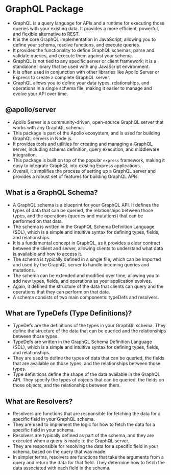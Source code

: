 # GraphQL Package

- GraphQL is a query language for APIs and a runtime for executing those queries with your existing data. It provides a more efficient, powerful, and flexible alternative to REST.
- It is the core GraphQL implementation in JavaScript, allowing you to define your schema, resolve functions, and execute queries.
- It provides the functionality to define GraphQL schemas, parse and validate queries, and execute them against your schema.
- GraphQL is not tied to any specific server or client framework; it is a standalone library that be used with any JavaScript environment.
- It is often used in conjunction with other libraries like Apollo Server or Express to create a complete GraphQL server.
- GraphQL allows you to define your data types, relationships, and operations in a single schema file, making it easier to manage and evolve your API over time.

## @apollo/server

- Apollo Server is a community-driven, open-source GraphQL server that works with any GraphQL schema.
- This package is part of the Apollo ecosystem, and is used for building GraphQL servers in Node.js.
- It provides tools and utilities for creating and managing a GraphQL server, including schema definition, query execution, and middleware integration.
- This package is built on top of the popular `express` framework, making it easy to integrate GraphQL into existing Express applications.
- Overall, it simplifies the process of setting up a GraphQL server and provides a robust set of features for building GraphQL APIs.

## What is a GraphQL Schema?

- A GraphQL schema is a blueprint for your GraphQL API. It defines the types of data that can be queried, the relationships between those types, and the operations (queries and mutations) that can be performed on that data.
- The schema is written in the GraphQL Schema Definition Language (SDL), which is a simple and intuitive syntax for defining types, fields, and relationships.
- It is a fundamental concept in GraphQL, as it provides a clear contract between the client and server, allowing clients to understand what data is available and how to access it.
- The schema is typically defined in a single file, which can be imported and used by the GraphQL server to handle incoming queries and mutations.
- The schema can be extended and modified over time, allowing you to add new types, fields, and operations as your application evolves.
- Again, it defined the structure of the data that clients can query and the operations that they can perform on that data.
- A schema consists of two main components: typeDefs and resolvers.

## What are TypeDefs (Type Definitions)?

- TypeDefs are the definitions of the types in your GraphQL schema. They define the structure of the data that can be queried and the relationships between those types.
- TypeDefs are written in the GraphQL Schema Definition Language (SDL), which is a simple and intuitive syntax for defining types, fields, and relationships.
- They are used to define the types of data that can be queried, the fields that are available on those types, and the relationships between those types.
- Type definitions define the shape of the data available in the GraphQL API. They specify the types of objects that can be queried, the fields on those objects, and the relationships between them.

## What are Resolvers?

- Resolvers are functions that are responsible for fetching the data for a specific field in your GraphQL schema.
- They are used to implement the logic for how to fetch the data for a specific field in your schema.
- Resolvers are typically defined as part of the schema, and they are executed when a query is made to the GraphQL server.
- They are responsible for resolving the data for a specific field in your schema, based on the query that was made.
- In simpler terms, resolvers are functions that take the arguments from a query and return the data for that field. They determine how to fetch the data associated with each field in the schema.
